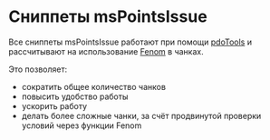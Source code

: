 # Cниппеты msPointsIssue

Все сниппеты msPointsIssue работают при помощи [pdoTools][0101] и рассчитывают на использование [Fenom][010103] в чанках.

Это позволяет:

- сократить общее количество чанков
- повысить удобство работы
- ускорить работу
- делать более сложные чанки, за счёт продвинутой проверки условий через функции Fenom

[0101]: /components/01_pdoTools
[010103]: /components/01_pdoTools/03_Парсер.md
